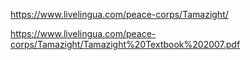 

https://www.livelingua.com/peace-corps/Tamazight/

https://www.livelingua.com/peace-corps/Tamazight/Tamazight%20Textbook%202007.pdf


